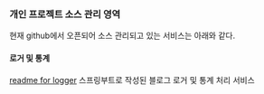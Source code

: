 ### 개인 프로젝트 소스 관리 영역
현재 github에서 오픈되어 소스 관리되고 있는 서비스는 아래와 같다.

#### 로거 및 통계
[readme for logger](./logger/readme.md)
스프링부트로 작성된 블로그 로거 및 통계 처리 서비스
